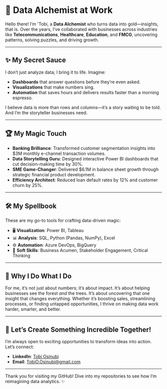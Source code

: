 # 🎩 Data Alchemist at Work  

Hello there! I’m 'Tobi, a **Data Alchemist** who turns data into gold—insights, that is. Over the years, I’ve collaborated with businesses across industries like **Telecommunications**, **Healthcare**, **Education**, and **FMCG**, uncovering patterns, solving puzzles, and driving growth.  

---

## ✨ My Secret Sauce  
I don’t just analyze data; I bring it to life. Imagine:  
- **Dashboards** that answer questions before they’re even asked.  
- **Visualizations** that make numbers sing.  
- **Automation** that saves hours and delivers results faster than a morning espresso.  

I believe data is more than rows and columns—it’s a story waiting to be told. And I’m the storyteller businesses need.  

---

## 🏆 My Magic Touch  

- **Banking Brilliance**: Transformed customer segmentation insights into $3M monthly e-channel transaction volumes.  
- **Data Storytelling Guru**: Designed interactive Power BI dashboards that cut decision-making time by 30%.  
- **SME Game-Changer**: Delivered $6.1M in balance sheet growth through strategic financial product development.  
- **Efficiency Architect**: Reduced loan default rates by 12% and customer churn by 25%.  

---

## 🛠️ My Spellbook  
These are my go-to tools for crafting data-driven magic:  
- 🖥️ **Visualization**: Power BI, Tableau  
- 📊 **Analysis**: SQL, Python (Pandas, NumPy), Excel  
- ⚙️ **Automation**: Azure DevOps, BigQuery  
- 🧠 **Soft Skills**: Business Acumen, Stakeholder Engagement, Critical Thinking  

---

## 🚀 Why I Do What I Do  
For me, it’s not just about numbers; it’s about impact. It’s about helping businesses see the forest *and* the trees. It’s about uncovering that one insight that changes everything. Whether it’s boosting sales, streamlining processes, or finding untapped opportunities, I thrive on making data work harder, smarter, and better.  

---

## 🌟 Let’s Create Something Incredible Together!  
I’m always open to exciting opportunities to transform ideas into action. Let’s connect:  
- **LinkedIn**: [Tobi Osinubi](https://www.linkedin.com/in/tobiosinubi/)  
- **Email**: TobiO.Osinubi@gmail.com
---

Thank you for visiting my GitHub! Dive into my repositories to see how I’m reimagining data analytics. ✨  
